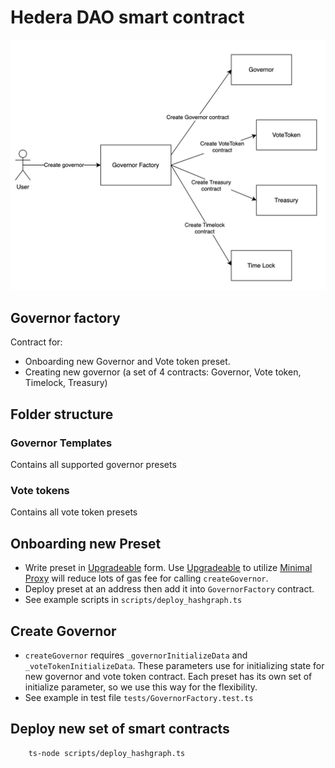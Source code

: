 # Hedera DAO smart contract

![Alt text](image.png)

## Governor factory
Contract for:
- Onboarding new Governor and Vote token preset.
- Creating new governor (a set of 4 contracts: Governor, Vote token, Timelock, Treasury)
## Folder structure
### Governor Templates
Contains all supported governor presets
### Vote tokens
Contains all vote token presets
## Onboarding new Preset
- Write preset in [Upgradeable](https://docs.openzeppelin.com/upgrades-plugins/1.x/writing-upgradeable) form. Use [Upgradeable](https://docs.openzeppelin.com/upgrades-plugins/1.x/writing-upgradeable) to utilize [Minimal Proxy](https://blog.openzeppelin.com/deep-dive-into-the-minimal-proxy-contract) will reduce lots of gas fee for calling `createGovernor`.
- Deploy preset at an address then add it into `GovernorFactory` contract.
- See example scripts in `scripts/deploy_hashgraph.ts`
## Create Governor
- `createGovernor` requires `_governorInitializeData` and `_voteTokenInitializeData`. These parameters use for initializing state for new governor and vote token contract. Each preset has its own set of initialize parameter, so we use this way for the flexibility.
- See example in test file `tests/GovernorFactory.test.ts`
## Deploy new set of smart contracts
```sh
    ts-node scripts/deploy_hashgraph.ts
```
